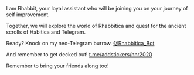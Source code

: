 I am Rhabbit, your loyal assistant who will be joining you on your journey of self improvement.

Together, we will explore the world of Rhabbitica and quest for the ancient scrolls of Habitica and Telegram.

Ready? Knock on my neo-Telegram burrow.
[@Rhabbitica_Bot](t.me/Rhabattica_Bot)

And remember to get decked out!
[t.me/addstickers/hnr2020](t.me/addstickers/hnr2020)

Remember to bring your friends along too!
